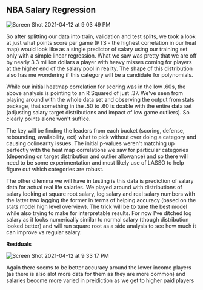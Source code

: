 
## NBA Salary Regression

![Screen Shot 2021-04-12 at 9 03 49 PM](https://user-images.githubusercontent.com/19785958/114486035-ab0b1600-9bd2-11eb-941b-cf6c38ca4543.png)

So after splitting our data into train, validation and test splits, we took a look at just what points score per game (PTS - the highest correlation in our heat map) would look like as a single predictor of salary using our training set only with a simple linear regression.  What we saw was pretty that we are off by nearly 3.3 million dollars a player with heavy misses coming for players at the higher end of the salary pool in reality. The shape of this distribution also has me wondering if this category will be a candidate for polynomials. 

While our initial heatmap correlation for scoring was in the low .60s, the above analysis is pointing to an R Squared of just .37.  We've seen from playing around with the whole data set and observing the output from stats package, that something in the .50 to .60 is doable with the entire data set (adjusting salary target distributions and impact of low game outliers). So clearly points alone won't suffice.

The key will be finding the leaders from each bucket (scoring, defense, rebounding, availability, ect) what to pick without over doing a category and causing colinearity issues.  The initial p-values weren't matching up perfectly with the heat map correlations we saw for particular categories (depending on target distribution and outlier allowance) and so there will need to be some experimentation and most likely use of LASSO to help figure out which categories are robust.

The other dilemma we will have in testing is this data is prediction of salary data for actual real life salaries.  We played around with distributions of salary looking at square root salary, log salary and real salary numbers with the latter two lagging the former in terms of helping accuracy (based on the stats model high level overview).  The trick will be to tune the best model while also trying to make for interpretable results.  For now I've ditched log salary as it looks numerically similar to normal salary (though distribution looked better) and will run square root as a side analysis to see how much it can improve vs regular salary.
 
**Residuals**

![Screen Shot 2021-04-12 at 9 33 17 PM](https://user-images.githubusercontent.com/19785958/114488356-d7289600-9bd6-11eb-9e50-db95856f4ccb.png)


Again there seems to be better accuracy around the lower income players (as there is also alot more data for them as they are more common) and salaries become more varied in preidiction as we get to higher paid players

